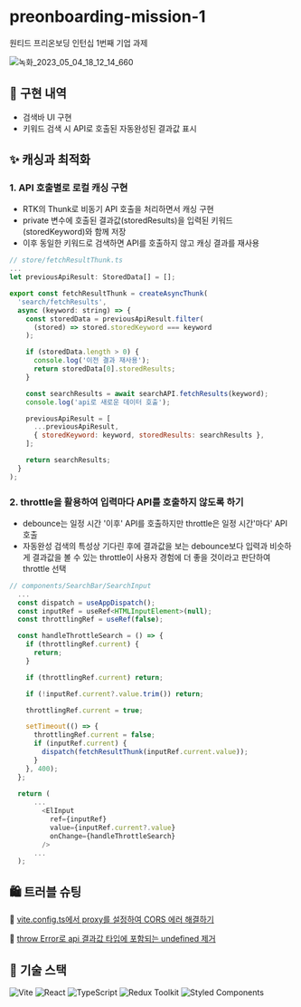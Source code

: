 # preonboarding-mission-1
원티드 프리온보딩 인턴십 1번째 기업 과제

![녹화_2023_05_04_18_12_14_660](https://user-images.githubusercontent.com/68722179/236162184-44f942d1-2a37-449e-ba74-ca2d92e07b58.gif)


## 🧨 구현 내역
* 검색바 UI 구현
* 키워드 검색 시 API로 호출된 자동완성된 결과값 표시

## ✨ 캐싱과 최적화
### 1. API 호출별로 로컬 캐싱 구현
* RTK의 Thunk로 비동기 API 호출을 처리하면서 캐싱 구현
* private 변수에 호출된 결과값(storedResults)을 입력된 키워드(storedKeyword)와 함께 저장
* 이후 동일한 키워드로 검색하면 API를 호출하지 않고 캐싱 결과를 재사용

```javascript
// store/fetchResultThunk.ts
...
let previousApiResult: StoredData[] = [];

export const fetchResultThunk = createAsyncThunk(
  'search/fetchResults',
  async (keyword: string) => {
    const storedData = previousApiResult.filter(
      (stored) => stored.storedKeyword === keyword
    );

    if (storedData.length > 0) {
      console.log('이전 결과 재사용');
      return storedData[0].storedResults;
    }

    const searchResults = await searchAPI.fetchResults(keyword);
    console.log('api로 새로운 데이터 호출');

    previousApiResult = [
      ...previousApiResult,
      { storedKeyword: keyword, storedResults: searchResults },
    ];

    return searchResults;
  }
);
```

### 2. throttle을 활용하여 입력마다 API를 호출하지 않도록 하기
* debounce는 일정 시간 '이후' API를 호출하지만 throttle은 일정 시간'마다' API 호출
* 자동완성 검색의 특성상 기다린 후에 결과값을 보는 debounce보다 입력과 비슷하게 결과값을 볼 수 있는 throttle이 사용자 경험에 더 좋을 것이라고 판단하여 throttle 선택

```javascript
// components/SearchBar/SearchInput
  ...
  const dispatch = useAppDispatch();
  const inputRef = useRef<HTMLInputElement>(null);
  const throttlingRef = useRef(false);

  const handleThrottleSearch = () => {
    if (throttlingRef.current) {
      return;
    }

    if (throttlingRef.current) return;

    if (!inputRef.current?.value.trim()) return;

    throttlingRef.current = true;

    setTimeout(() => {
      throttlingRef.current = false;
      if (inputRef.current) {
        dispatch(fetchResultThunk(inputRef.current.value));
      }
    }, 400);
  };
  
  return (
      ...
        <ElInput
          ref={inputRef}
          value={inputRef.current?.value}
          onChange={handleThrottleSearch}
        />
      ...
  );
```

## 🛍 트러블 슈팅

📌 [vite.config.ts에서 proxy를 설정하여 CORS 에러 해결하기](https://velog.io/@yena1025/Vite%EC%97%90%EC%84%9C-CORS-%EC%97%90%EB%9F%AC-%ED%95%B4%EA%B2%B0%ED%95%98%EB%8A%94-%EB%B2%95) <br/>

📌 [throw Error로 api 결과값 타입에 포함되는 undefined 제거](https://velog.io/@yena1025/api-%EA%B2%B0%EA%B3%BC%EA%B0%92-%ED%83%80%EC%9E%85%EC%97%90-%EC%9E%90%EA%BE%B8-undefined%EA%B0%80-%ED%8F%AC%ED%95%A8%EB%90%A0-%EB%95%8C)


## 🧶 기술 스택
![Vite](https://img.shields.io/badge/vite-%23646CFF.svg?style=for-the-badge&logo=vite&logoColor=white)
![React](https://img.shields.io/badge/react-%2320232a.svg?style=for-the-badge&logo=react&logoColor=%2361DAFB)
![TypeScript](https://img.shields.io/badge/typescript-%23007ACC.svg?style=for-the-badge&logo=typescript&logoColor=white)
![Redux Toolkit](https://img.shields.io/badge/Redux--Toolkit-%23593d88.svg?style=for-the-badge&logo=redux&logoColor=white)
![Styled Components](https://img.shields.io/badge/styled--components-DB7093?style=for-the-badge&logo=styled-components&logoColor=white)

